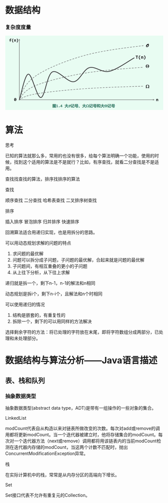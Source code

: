 # 数据结构

### 复杂度度量

![时间复杂度记号](images/DSA/时间复杂度记号.png)

# 算法


思考

已知的算法就那么多，常用的也没有很多，给每个算法明确一个功能，使用的时候，找到这个适用的算法是不是就行？比如，有序查找，就看二分查找是不是适用。

查找找查找的算法，排序找排序的算法

查找

顺序查找
二分查找
哈希表查找
二叉排序树查找

排序

插入排序
冒泡排序
归并排序
快速排序


回溯算法适合用递归实现，也是用拆分的思路。

可以用动态规划求解的问题的特点

1. 求问题的最优解
2. 问题可以拆分成子问题，子问题的最优解，合起来就是问题的最优解
3. 子问题间，有相互重叠的更小的子问题
4. 从上往下分析，从下往上求解

递归就是拆一个，剩下n-1，n-1的解法和n相同

动态规划是拆i个，剩下n-i个，且解法和n个时相同

可以使用递归的情况

1. 结构是嵌套的，有重复性的
2. 拆除一个，剩下的可以用同样的方法解决

选择剩余字符的方法：将已处理的字符放在末尾，即将字符数组分成两部分，已处理和未处理部分。

# 数据结构与算法分析——Java语言描述

## 表、栈和队列

### 抽象数据类型

抽象数据类型(abstract data type，ADT)是带有一组操作的一些对象的集合。

LinkedList

modCount代表自从构造以来对链表所做改变的次数。每次对add或remove的调用都将更新modCount。当一个迭代器被建立时，他将存储集合的modCount。每次对一个迭代器方法（next或remove）调用都将用该链表内的当前modCount检测在迭代器内存储的modCount，当这两个计数不匹配时，抛出ConcurrentModificationException异常。

栈

在实际计算机中的栈，常常是从内存分区的高端向下增长。

Set

Set接口代表不允许有重复元的Collection。




